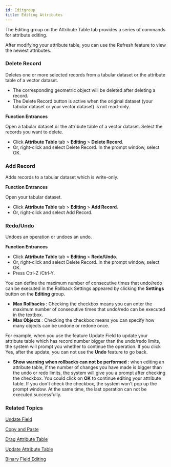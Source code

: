 ```yaml
---
id: Editgroup
title: Editing Attributes
---
```

The Editing group on the Attribute Table tab provides a series of commands for attribute editing.

After modifying your attribute table, you can use the Refresh feature to view the newest attributes.

### Delete Record

Deletes one or more selected records from a tabular dataset or the attribute table of a vector dataset.

* The corresponding geometric object will be deleted after deleting a record.
* The Delete Record button is active when the original dataset (your tabular dataset or your vector dataset) is not read-only.

**Function Entrances**

Open a tabular dataset or the attribute table of a vector dataset. Select the records you want to delete.

* Click **Attribute Table** tab > **Editing** > **Delete Record**.
* Or, right-click and select Delete Record. In the prompt window, select OK.

### Add Record

Adds records to a tabular dataset which is write-only.

**Function Entrances**

Open your tabular dataset.

* Click **Attribute Table** tab > **Editing** > **Add Record**.
* Or, right-click and select Add Record.

### Redo/Undo

Undoes an operation or undoes an undo.

**Function Entrances**

* Click **Attribute Table** tab > **Editing** > **Redo/Undo**.
* Or, right-click and select Delete Record. In the prompt window, select OK.
* Press Ctrl-Z /Ctrl-Y.

You can define the maximum number of consecutive times that undo/redo can be executed in the Rollback Settings appeared by clicking the **Settings** button on the **Editing** group.

* **Max Rollbacks** : Checking the checkbox means you can enter the maximum number of consecutive times that undo/redo can be executed in the textbox. 
* **Max Objects** : Checking the checkbox means you can specify how many objects can be undone or redone once. 

For example, when you use the feature Update Field to update your attribute
table which has record number bigger than the undo/redo limits, the system
will prompt you whether to continue the operation. If you click Yes, after the
update, you can not use the **Undo** feature to go back.

* **Show warning when rollbacks can not be performed** : when editing an attribute table, if the number of changes you have made is bigger than the undo or redo limits, the system will give you a prompt after checking the checkbox. You could click on **OK** to continue editing your attribute table. If you don't check the checkbox, the system won't pop up the prompt window. At the same time, the last operation can not be executed successfully. 

###  Related Topics

[Undate Field](UpdateButton)

[Copy and Paste](CopyAndPaste)

[Drag Attribute Table](DragTabular)

[Update Attribute Table](UpdateTabular)

[Binary Field Editing](BinaryEdit)

